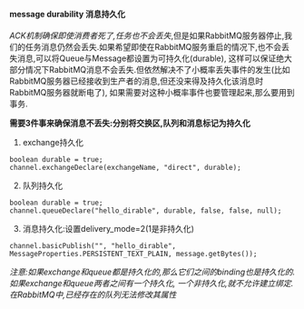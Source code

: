 #### message durability 消息持久化
*ACK机制确保即使消费者死了,任务也不会丢失*,但是如果RabbitMQ服务器停止,我们的任务消息仍然会丢失.如果希望即使在RabbitMQ服务重启的情况下,也不会丢失消息,可以将Queue与Message都设置为可持久化(durable),
这样可以保证绝大部分情况下RabbitMQ消息不会丢失.但依然解决不了小概率丢失事件的发生(比如RabbitMQ服务器已经接收到生产者的消息,但还没来得及持久化该消息时RabbitMQ服务器就断电了),
如果需要对这种小概率事件也要管理起来,那么要用到事务.  

**需要3件事来确保消息不丢失:分别将交换区,队列和消息标记为持久化**
1. exchange持久化
```
boolean durable = true;
channel.exchangeDeclare(exchangeName, "direct", durable);
```
2. 队列持久化
```
boolean durable = true;
channel.queueDeclare("hello_dirable", durable, false, false, null);
```

3. 消息持久化:设置delivery_mode=2(1是非持久化)
```
channel.basicPublish("", "hello_dirable", MessageProperties.PERSISTENT_TEXT_PLAIN, message.getBytes());
```

*注意:如果exchange和queue都是持久化的,那么它们之间的binding也是持久化的.如果exchange和queue两者之间有一个持久化,
一个非持久化,就不允许建立绑定.在RabbitMQ中,已经存在的队列无法修改其属性*
